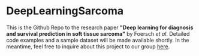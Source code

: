 # DeepLearningSarcoma

This is the Github Repo to the research paper **"Deep learning for diagnosis and survival prediction in soft tissue sarcoma"** by Foersch *et al*. Detailed code examples and a sample dataset will be made available shortly. In the meantime, feel free to inquire about this project to our group [here](mailto:sebastian.foersch@unimedizin-mainz.de?subject=[GitHub]Deep%5Learning%5Sarcoma).
